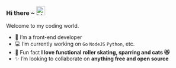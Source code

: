 ### Hi there ~ <img src="https://user-images.githubusercontent.com/1303154/88677602-1635ba80-d120-11ea-84d8-d263ba5fc3c0.gif" width="24px" height="24px" alt="hi">

Welcome to my coding world.

- 🌱 I’m a front-end developer
- 💻 I’m currently working on `Go` `NodeJS` `Python`, etc.
- 💓 Fun fact **I love functional roller skating, sparring and cats 😻**
- ✨ I’m looking to collaborate on **anything free and open source**

<!-- <details>
<summary>⚡️ More about my coding life</summary>
<br />

[comment]: <> (<img width="350px" height="165px" alt="GitHub Stats" src="https://github-readme-stats.vercel.app/api?username=NICEXAI&count_private=true&show_icons=true" />)
[comment]: <> (<img width="350px" height="165px" alt="GitHub Stats" src="https://github-readme-stats.vercel.app/api?username=NICEXAI&count_private=true&show_icons=true" />)

![Top Langs](https://github-readme-stats.vercel.app/api/top-langs/?username=NICEXAI&layout=compact&hide=css,html)
![Afeyer's github stats](https://github-readme-stats.vercel.app/api?username=NICEXAI&count_private=true&show_icons=true)

</details> -->
